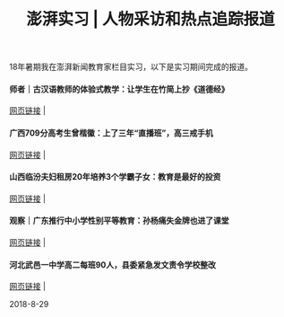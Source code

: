 ﻿---
layout: post
title: 澎湃实习 | 人物采访和热点追踪报道
---
18年暑期我在澎湃新闻教育家栏目实习，以下是实习期间完成的报道。

<!--more-->

#### 师者｜古汉语教师的体验式教学：让学生在竹简上抄《道德经》

[网页链接](https://www.thepaper.cn/newsDetail_forward_2224745) |

#### 广西709分高考生曾楷徽：上了三年“直播班”，高三戒手机

[网页链接](https://www.thepaper.cn/newsDetail_forward_2252122) |

#### 山西临汾夫妇租房20年培养3个学霸子女：教育是最好的投资

[网页链接](https://www.thepaper.cn/newsDetail_forward_2356601) |

#### 观察｜广东推行中小学性别平等教育：孙杨痛失金牌也进了课堂

[网页链接](https://www.thepaper.cn/newsDetail_forward_2394224) |

#### 河北武邑一中学高二每班90人，县委紧急发文责令学校整改

[网页链接](https://www.thepaper.cn/newsDetail_forward_2369935) |

2018-8-29
